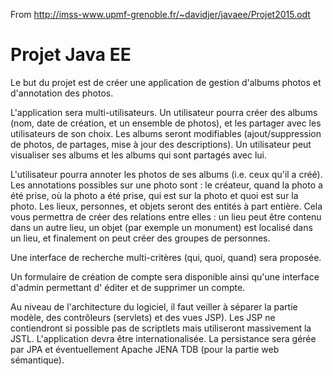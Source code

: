 From http://imss-www.upmf-grenoble.fr/~davidjer/javaee/Projet2015.odt

# Projet Java EE

Le but du projet est de créer une application de gestion d'albums photos et d'annotation des photos.

L'application sera multi-utilisateurs. Un utilisateur pourra créer des albums (nom, date de création, et un ensemble de photos), et les partager avec les utilisateurs de son choix. Les albums seront modifiables (ajout/suppression de photos, de partages, mise à jour des descriptions). Un utilisateur peut visualiser ses albums et les albums qui sont partagés avec lui.

L'utilisateur pourra annoter les photos de ses albums (i.e. ceux qu'il a créé). Les annotations possibles sur une photo sont : le créateur, quand la photo a été prise, où la photo a été prise, qui est sur la photo et quoi est sur la photo. Les lieux, personnes, et objets seront des entités à part entière. Cela vous permettra de créer des relations entre elles : un lieu peut être contenu dans un autre lieu, un objet (par exemple un monument) est localisé dans un lieu, et finalement on peut créer des groupes de personnes.

Une interface de recherche multi-critères (qui, quoi, quand) sera proposée.

Un formulaire de création de compte sera disponible ainsi qu'une interface d'admin permettant d' éditer et de supprimer un compte.

Au niveau de l'architecture du logiciel, il faut veiller à séparer la partie modèle, des contrôleurs (servlets) et des vues JSP). Les JSP ne contiendront si possible pas de scriptlets mais utiliseront massivement la JSTL. L'application devra être internationalisée. La persistance sera gérée par JPA et éventuellement Apache JENA TDB (pour la partie web sémantique).
